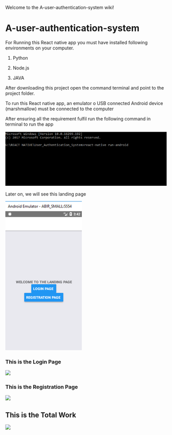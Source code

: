 Welcome to the A-user-authentication-system wiki!

# A-user-authentication-system

For Running this React native app you must have installed following environments on your computer.

1) Python

2) Node.js

3) JAVA

After downloading this project open the command terminal and point to the project folder.

To run this React native app,  an emulator o USB connected Android device (marshmallow) must be connected to the computer 

After ensuring all the requirement fulfil run the following command in terminal to run the app

![](https://github.com/Muhaiminur/A-user-authentication-system/blob/master/Run%20Command.PNG)

Later on, we will see this landing page

![](https://github.com/Muhaiminur/A-user-authentication-system/blob/master/Landing%20page.PNG)

### This is the Login Page
![](https://github.com/Muhaiminur/REACT-NATIVE-A-user-authentication-system/blob/master/LOGIN%20PAGE.PNG)

### This is the Registration Page
![](https://github.com/Muhaiminur/REACT-NATIVE-A-user-authentication-system/blob/master/REGISTRATION%20PAGE.PNG)

## This is the Total Work

![](https://github.com/Muhaiminur/REACT-NATIVE-A-user-authentication-system/blob/master/ASSESMENT%20QUESTION.PNG)
